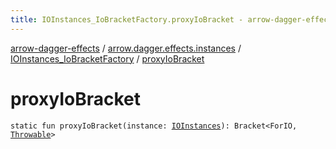 ```yaml
---
title: IOInstances_IoBracketFactory.proxyIoBracket - arrow-dagger-effects
---
```


[arrow-dagger-effects](../../index.html) / [arrow.dagger.effects.instances](../index.html) / [IOInstances_IoBracketFactory](index.html) / [proxyIoBracket](./proxy-io-bracket.html)

# proxyIoBracket

`static fun proxyIoBracket(instance: `[`IOInstances`](../-i-o-instances/index.html)`): Bracket<ForIO, `[`Throwable`](https://kotlinlang.org/api/latest/jvm/stdlib/kotlin/-throwable/index.html)`>`